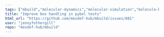 ```yaml
---
tags: ["mbuild","molecular-dynamics","molecular-simulation","molecule-builder","python"]
title: "Improve box handling in pybel tests"
html_url: "https://github.com/mosdef-hub/mbuild/issues/881"
user: "jennyfothergill"
repo: "mosdef-hub/mbuild"
---
```


